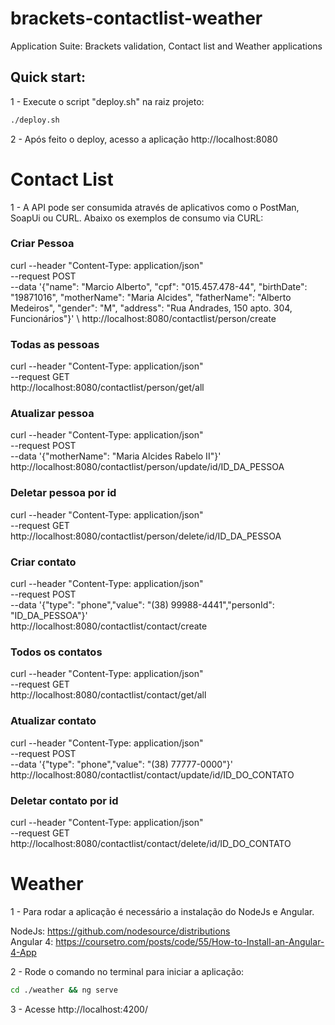 # brackets-contactlist-weather

Application Suite: Brackets validation, Contact list and Weather applications

## Quick start:
1 - Execute o script "deploy.sh" na raiz projeto:

```sh
./deploy.sh
```

2 - Após feito o deploy, acesso a aplicação http://localhost:8080



# Contact List
1 - A API pode ser consumida através de aplicativos como o PostMan, SoapUi ou CURL. Abaixo os exemplos de consumo
via CURL:

### Criar Pessoa
curl --header "Content-Type: application/json" \
  --request POST \
  --data '{"name": "Marcio Alberto", "cpf": "015.457.478-44", "birthDate": "19871016", "motherName": "Maria Alcides", "fatherName": "Alberto Medeiros", "gender": "M", "address": "Rua Andrades, 150 apto. 304, Funcionários"}' \\
  http://localhost:8080/contactlist/person/create

### Todas as pessoas
curl --header "Content-Type: application/json" \
  --request GET \
http://localhost:8080/contactlist/person/get/all

### Atualizar pessoa
curl --header "Content-Type: application/json" \
  --request POST \
  --data '{"motherName": "Maria Alcides Rabelo II"}' \
  http://localhost:8080/contactlist/person/update/id/ID_DA_PESSOA

### Deletar pessoa por id
curl --header "Content-Type: application/json" \
  --request GET \
    http://localhost:8080/contactlist/person/delete/id/ID_DA_PESSOA



### Criar contato
curl --header "Content-Type: application/json" \
  --request POST \
  --data '{"type": "phone","value": "(38) 99988-4441","personId": "ID_DA_PESSOA"}' \
  http://localhost:8080/contactlist/contact/create

### Todos os contatos
curl --header "Content-Type: application/json" \
  --request GET \
    http://localhost:8080/contactlist/contact/get/all

### Atualizar contato
curl --header "Content-Type: application/json" \
  --request POST \
  --data '{"type": "phone","value": "(38) 77777-0000"}' \
  http://localhost:8080/contactlist/contact/update/id/ID_DO_CONTATO

### Deletar contato por id
curl --header "Content-Type: application/json" \
  --request GET \
    http://localhost:8080/contactlist/contact/delete/id/ID_DO_CONTATO




# Weather
1 - Para rodar a aplicação é necessário a instalação do NodeJs e Angular.

NodeJs: https://github.com/nodesource/distributions \
Angular 4: https://coursetro.com/posts/code/55/How-to-Install-an-Angular-4-App

2 - Rode o comando no terminal para iniciar a aplicação:

```sh
cd ./weather && ng serve
```
3 - Acesse http://localhost:4200/
